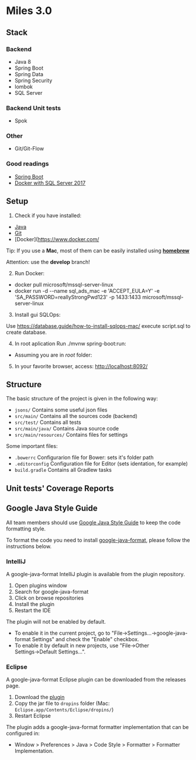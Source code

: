 # Miles 3.0

## Stack

### Backend

* Java 8
* Spring Boot
* Spring Data
* Spring Security
* lombok
* SQL Server

### Backend Unit tests
* Spok

### Other

* Git/Git-Flow

### Good readings

* [Spring Boot](https://spring.io/projects/spring-boot)
* [Docker with SQL Server 2017](https://docs.microsoft.com/en-us/sql/linux/quickstart-install-connect-docker?view=sql-server-linux-2017)

## Setup

1. Check if you have installed:
  * [Java](https://www.java.com/en/download/)
  * [Git](https://git-scm.com/)
  * [Docker](https://www.docker.com/


  Tip: If you use a **Mac**, most of them can be easily installed using **[homebrew](http://brew.sh/)**

  Attention: use the **develop** branch!

2. Run Docker:

 - docker pull microsoft/mssql-server-linux
 - docker run -d --name sql_ads_mac -e 'ACCEPT_EULA=Y' -e 'SA_PASSWORD=reallyStrongPwd123' -p 1433:1433 microsoft/mssql-server-linux

3. Install gui SQLOps:

  Use https://database.guide/how-to-install-sqlops-mac/
  execute script.sql to create database.

4. In root aplication Run ./mvnw spring-boot:run:
  * Assuming you are in *root* folder:

5. In your favorite browser, access: [http://localhost:8092/](http://localhost:8092/)


## Structure

The basic structure of the project is given in the following way:
* `jsons/` Contains some useful json files
* `src/main/` Contains all the sources code (backend)
* `src/test/` Contains all tests
* `src/main/java/` Contains Java source code
* `src/main/resources/` Contains files for settings

Some important files:
* `.bowerrc` Configurarion file for Bower: sets it's folder path
* `.editorconfig` Configuration file for Editor (sets identation, for example)
* `build.gradle` Contains all Gradlew tasks

## Unit tests' Coverage Reports

## Google Java Style Guide

All team members should use [Google Java Style Guide](https://google.github.io/styleguide/javaguide.html) to keep the code formatting style.

To format the code you need to install [google-java-format](https://github.com/google/google-java-format), please follow the instructions below.

### IntelliJ

A google-java-format IntelliJ plugin is available from the plugin repository.

1. Open plugins window
2. Search for google-java-format
3. Click on browse repositories
4. Install the plugin
5. Restart the IDE

The plugin will not be enabled by default. 

- To enable it in the current project, go to "File→Settings...→google-java-format Settings" and check the "Enable" checkbox.
- To enable it by default in new projects, use "File→Other Settings→Default Settings...".

### Eclipse

A google-java-format Eclipse plugin can be downloaded from the releases page.

1. Download the [plugin](https://github.com/google/google-java-format/releases)
2. Copy the jar file to `dropins` folder (Mac: `Eclipse.app/Contents/Eclipse/dropins/`)
3. Restart Eclipse

The plugin adds a google-java-format formatter implementation that can be configured in: 
- Window > Preferences > Java > Code Style > Formatter > Formatter Implementation.
